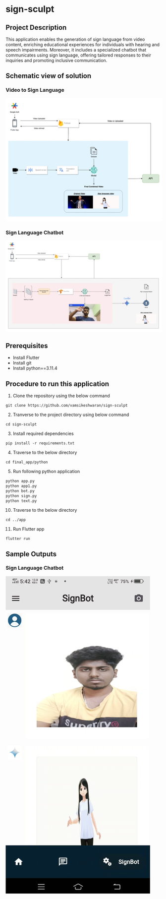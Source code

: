 # sign-sculpt

## Project Description
This application enables the generation of sign language from video content, enriching educational experiences for individuals with hearing and speech impairments. Moreover, it includes a specialized chatbot that communicates using sign language, offering tailored responses to their inquiries and promoting inclusive communication.


## Schematic view of solution
### Video to Sign Language
![Screenshot](images/videotosign.jpeg)

### Sign Language Chatbot
![Screenshot](images/signtotext.jpeg)

## Prerequisites

* Install Flutter
* Install git
* Install python==3.11.4


## Procedure to run this application

1. Clone the repository using the below command
```
git clone https://github.com/vamsikeshwaran/sign-sculpt
```
2. Tranverse to the project directory using below command
```
cd sign-sculpt
```
3. Install required dependencies
```
pip install -r requirements.txt
```
4. Traverse to the below directory
```
cd final_app/python
```
5. Run following python application
```
python app.py
python app1.py
python bot.py
python sign.py
python text.py
```
10. Traverse to the below directory
```
cd ../app
```
11. Run Flutter app
```
flutter run
```
## Sample Outputs 

### Sign Language Chatbot
![Screenshot](images/signbot.jpeg)



